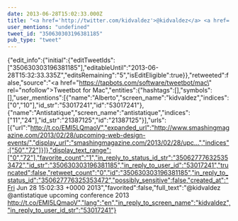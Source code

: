 ```yaml
---
date: 2013-06-28T15:02:33.000Z
title: "<a href='http://twitter.com/kidvaldez'>@kidvaldez</a> <a href='http://twitter.com/antistatique'>@antistatique</a> upcoming conference 2013 http://t.co/EMI5LQmaoV″"
user_mentions: "undefined"
tweet_id: "350630303196381185"
pub_type: "tweet"
---
```

{"edit_info":{"initial":{"editTweetIds":["350630303196381185"],"editableUntil":"2013-06-28T15:32:33.335Z","editsRemaining":"5","isEditEligible":true}},"retweeted":false,"source":"<a href=\"https://tapbots.com/software/tweetbot/mac\" rel=\"nofollow\">Tweetbot for Mac</a>","entities":{"hashtags":[],"symbols":[],"user_mentions":[{"name":"Alberto","screen_name":"kidvaldez","indices":["0","10"],"id_str":"53017241","id":"53017241"},{"name":"Antistatique","screen_name":"antistatique","indices":["11","24"],"id_str":"21387125","id":"21387125"}],"urls":[{"url":"http://t.co/EMI5LQmaoV","expanded_url":"http://www.smashingmagazine.com/2013/02/28/upcoming-web-design-events/","display_url":"smashingmagazine.com/2013/02/28/upc…","indices":["50","72"]}]},"display_text_range":["0","72"],"favorite_count":"1","in_reply_to_status_id_str":"350627776325353472","id_str":"350630303196381185","in_reply_to_user_id":"53017241","truncated":false,"retweet_count":"0","id":"350630303196381185","in_reply_to_status_id":"350627776325353472","possibly_sensitive":false,"created_at":"Fri Jun 28 15:02:33 +0000 2013","favorited":false,"full_text":"@kidvaldez @antistatique upcoming conference 2013 http://t.co/EMI5LQmaoV","lang":"en","in_reply_to_screen_name":"kidvaldez","in_reply_to_user_id_str":"53017241"}
